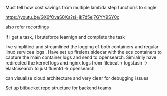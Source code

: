Must tell how cost savings from multiple lambda step functions to single 

https://youtu.be/GX6fOvaS0Xs?si=jk7d5ej7GYY9SY0c

also refer recordings

if i get a task, i bruteforce learnign and complete the task 

I ve simplified and streamlined the logging of both containers and regular linux services logs .
Have set up firelens sidecar with the ecs containers to capture the main container logs and send to opensearch.
Simialrily have redirected the kernel logs and nginx logs from filebeat-> logstash -> elastcisearch to just fluentd -> opensearch


can visualise cloud architecture and very clear for debugging issues


Set up bitbucket repo structure for backend teams